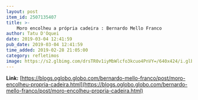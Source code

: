 ```yaml
---
layout: post
item_id: 2507135407
title: >-
    Moro encolheu a própria cadeira : Bernardo Mello Franco
author: Tatu D'Oquei
date: 2019-03-04 12:41:59
pub_date: 2019-03-04 12:41:59
time_added: 2019-02-28 21:05:00
category: refletimos
image: https://s2.glbimg.com/drsTR0v1iyMbWlcfo3kcuo4PnVY=/640x424/i.glbimg.com/og/ig/infoglobo1/f/original/2018/09/06/78090522_pa_sao_paulo_sp_25-07-2018_o_juiz_sergio_moro_participa_de_forum_contra_corrupcao_na_un.jpg
---
```


**Link:** [https://blogs.oglobo.globo.com/bernardo-mello-franco/post/moro-encolheu-propria-cadeira.html](https://blogs.oglobo.globo.com/bernardo-mello-franco/post/moro-encolheu-propria-cadeira.html)


